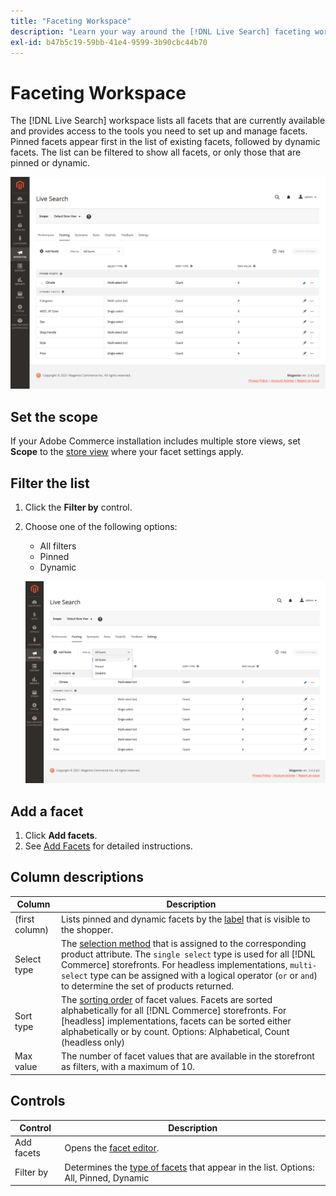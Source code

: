 ```yaml
---
title: "Faceting Workspace"
description: "Learn your way around the [!DNL Live Search] faceting workspace."
exl-id: b47b5c19-59bb-41e4-9599-3b90cbc44b70
---
```

# Faceting Workspace

The [!DNL Live Search] workspace lists all facets that are currently available and provides access to the tools you need to set up and manage facets. Pinned facets appear first in the list of existing facets, followed by dynamic facets. The list can be filtered to show all facets, or only those that are pinned or dynamic.

![Faceting workspace](assets/faceting-workspace.png)

## Set the scope

If your Adobe Commerce installation includes multiple store views, set **Scope** to the [store view](https://experienceleague.adobe.com/docs/commerce-admin/start/setup/websites-stores-views.html#scope-settings) where your facet settings apply.

## Filter the list

1. Click the **Filter by** control.
1. Choose one of the following options:

   * All filters
   * Pinned
   * Dynamic

   ![Faceting workspace](assets/facets-filter-by.png)

## Add a facet

1. Click **Add facets**. 
1. See [Add Facets](facets-add.md) for detailed instructions.

## Column descriptions

| Column | Description |
|--- |--- |
| (first column) | Lists pinned and dynamic facets by the [label](facets-type.md) that is visible to the shopper. |
| Select type | The [selection method](facets-type.md) that is assigned to the corresponding product attribute. The `single select` type is used for all [!DNL Commerce] storefronts. For headless implementations, `multi-select` type can be assigned with a logical operator (`or` or `and`) to determine the set of products returned. |
| Sort type | The [sorting order](facets-type.md) of facet values. Facets are sorted alphabetically for all [!DNL Commerce] storefronts. For [headless] implementations, facets can be sorted either alphabetically or by count. Options: Alphabetical, Count (headless only) |
| Max value | The number of facet values that are available in the storefront as filters, with a maximum of 10. |

## Controls

| Control | Description |
|--- |--- |
| Add facets| Opens the [facet editor](facets-add.md). |
| Filter by | Determines the [type of facets](facets-type.md) that appear in the list. Options: All, Pinned, Dynamic |
